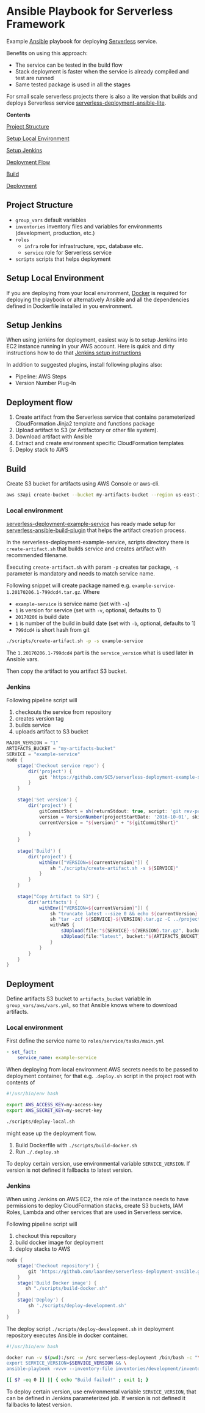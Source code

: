 # Ansible Playbook for Serverless Framework

Example [Ansible](https://github.com/ansible/ansible) playbook for deploying [Serverless](https://github.com/serverless/serverless) service.

Benefits on using this approach:

* The service can be tested in the build flow
* Stack deployment is faster when the service is already compiled and test are runned
* Same tested package is used in all the stages

For small scale serverless projects there is also a lite version that builds and deploys Serverless service [serverless-deployment-ansible-lite](https://github.com/SC5/serverless-deployment-ansible-lite).

**Contents**

[Project Structure](#project-structure)

[Setup Local Environment](#setup-local-environment)

[Setup Jenkins](#setup-jenkins)

[Deployment Flow](#deployment-flow)

[Build](#build)

[Deployment](#deployment)


## Project Structure

* `group_vars` default variables
* `inventories` inventory files and variables for environments (development, production, etc.)
* `roles`
  * `infra` role for infrastructure, vpc, database etc.
  * `service` role for Serverless service
* `scripts` scripts that helps deployment

## Setup Local Environment

If you are deploying from your local environment, [Docker](https://docs.docker.com/engine/installation/) is required for deploying the playbook or alternatively Ansible and all the dependencies defined in Dockerfile installed in you environment.

## Setup Jenkins

When using jenkins for deployment, easiest way is to setup Jenkins into EC2 instance running in your AWS account. Here is quick and dirty instructions how to do that [Jenkins setup instructions](https://github.com/laardee/jenkins-installation)

In addition to suggested plugins, install following plugins also:

* Pipeline: AWS Steps
* Version Number Plug-In

## Deployment flow

1. Create artifact from the Serverless service that contains parameterized CloudFormation Jinja2 template and functions package
2. Upload artifact to S3 (or Artifactory or other file system).
3. Download artifact with Ansible
4. Extract and create environment specific CloudFormation templates
5. Deploy stack to AWS

## Build

Create S3 bucket for artifacts using AWS Console or aws-cli.

```Bash
aws s3api create-bucket --bucket my-artifacts-bucket --region us-east-1
```

### Local environment

[serverless-deployment-example-service](https://github.com/SC5/serverless-deployment-example-service) has ready made setup for [serverless-ansible-build-plugin](https://github.com/laardee/serverless-ansible-build-plugin) that helps the artifact creation process.

In the serverless-deployment-example-service, scripts directory there is `create-artifact.sh` that builds service and creates artifact with recommended filename. 

Executing `create-artifact.sh` with param `-p` creates tar package, `-s` parameter is mandatory and needs to match service name.

Following snippet will create package named e.g. `example-service-1.20170206.1-799dcd4.tar.gz`. Where

* `example-service` is service name (set with `-s`)
* `1` is version for service (set with `-v`, optional, defaults to 1)
* `20170206` is build date
* `1` is number of the build in build date (set with `-b`, optional, defaults to 1)
* `799dcd4` is short hash from git

```Bash
./scripts/create-artifact.sh -p -s example-service
```

The `1.20170206.1-799dcd4` part is the `service_version` what is used later in Ansible vars.

Then copy the artifact to you artifact S3 bucket.

### Jenkins

Following pipeline script will

1. checkouts the service from repository
2. creates version tag
3. builds service
4. uploads artifact to S3 bucket

```Groovy
MAJOR_VERSION = "1"
ARTIFACTS_BUCKET = "my-artifacts-bucket"
SERVICE = "example-service"
node {
    stage('Checkout service repo') {
        dir('project') {
            git 'https://github.com/SC5/serverless-deployment-example-service.git'
        }
    }
    
    stage('Set version') {
        dir('project') {
            gitCommitShort = sh(returnStdout: true, script: 'git rev-parse --short HEAD').trim()
            version = VersionNumber(projectStartDate: '2016-10-01', skipFailedBuilds: true, versionNumberString: '${BUILD_DATE_FORMATTED, "yyyyMMdd"}.${BUILDS_TODAY, X}-${gitCommitShort}', versionPrefix: "${MAJOR_VERSION}.")
            currentVersion = "${version}" + "${gitCommitShort}"
            
        }
    }
    
    stage('Build') {
        dir('project') {
            withEnv(["VERSION=${currentVersion}"]) {
                sh "./scripts/create-artifact.sh -s ${SERVICE}"
            }
        }
    }
    
    stage("Copy Artifact to S3") {
        dir('artifacts') {
            withEnv(["VERSION=${currentVersion}"]) {
                sh "truncate latest --size 0 && echo ${currentVersion} > latest"
                sh "tar -zcf ${SERVICE}-${VERSION}.tar.gz -C ../project/.ansible ${SERVICE}.zip ${SERVICE}.json.j2"
                withAWS {
                    s3Upload(file:"${SERVICE}-${VERSION}.tar.gz", bucket:"${ARTIFACTS_BUCKET}", path:"${SERVICE}/${SERVICE}-${VERSION}.tar.gz")
                    s3Upload(file:"latest", bucket:"${ARTIFACTS_BUCKET}", path:"${SERVICE}/latest")
                }
            }
        }
    }
}
```

## Deployment

Define artifacts S3 bucket to `artifacts_bucket` variable in `group_vars/aws/vars.yml`, so that Ansible knows where to download artifacts.

### Local environment

First define the service name to `roles/service/tasks/main.yml`

```Yaml
- set_fact:
    service_name: example-service
```

When deploying from local environment AWS secrets needs to be passed to deployment container, for that e.g. `.deploy.sh` script in the project root with contents of

```Bash
#!/usr/bin/env bash

export AWS_ACCESS_KEY=my-access-key
export AWS_SECRET_KEY=my-secret-key

./scripts/deploy-local.sh

```

might ease up the deployment flow.

1. Build Dockerfile with `./scripts/build-docker.sh`
2. Run `./.deploy.sh`

To deploy certain version, use environmental variable `SERVICE_VERSION`. If version is not defined it fallbacks to latest version.

### Jenkins

When using Jenkins on AWS EC2, the role of the instance needs to have permissions to deploy CloudFormation stacks, create S3 buckets, IAM Roles, Lambda and other services that are used in Serverless service.

Following pipeline script will

1. checkout this repository
2. build docker image for deployment
3. deploy stacks to AWS

```Groovy
node {
    stage('Checkout repository') {
        git 'https://github.com/laardee/serverless-deployment-ansible.git'
    }
    stage('Build Docker image') {
       sh "./scripts/build-docker.sh"
    }
    stage('Deploy') {
        sh './scripts/deploy-development.sh'
    }
}
```

The deploy script `./scripts/deploy-development.sh` in deployment repository executes Ansible in docker container.

```Bash
#!/usr/bin/env bash

docker run -v $(pwd):/src -w /src serverless-deployment /bin/bash -c "\
export SERVICE_VERSION=$SERVICE_VERSION && \
ansible-playbook -vvvv --inventory-file inventories/development/inventory site.yml"

[[ $? -eq 0 ]] || { echo "Build failed!" ; exit 1; }
```

To deploy certain version, use environmental variable `SERVICE_VERSION`, that can be defined in Jenkins parameterized job. If version is not defined it fallbacks to latest version.
